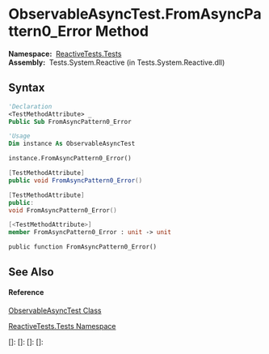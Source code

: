 # ObservableAsyncTest.FromAsyncPattern0\_Error Method

**Namespace:**  [ReactiveTests.Tests](ReactiveTests.Tests\ReactiveTests.Tests.md)  
**Assembly:**  Tests.System.Reactive (in Tests.System.Reactive.dll)

## Syntax

```vb
'Declaration
<TestMethodAttribute> _
Public Sub FromAsyncPattern0_Error
```

```vb
'Usage
Dim instance As ObservableAsyncTest

instance.FromAsyncPattern0_Error()
```

```csharp
[TestMethodAttribute]
public void FromAsyncPattern0_Error()
```

```c++
[TestMethodAttribute]
public:
void FromAsyncPattern0_Error()
```

```fsharp
[<TestMethodAttribute>]
member FromAsyncPattern0_Error : unit -> unit 
```

```jscript
public function FromAsyncPattern0_Error()
```

## See Also

#### Reference

[ObservableAsyncTest Class](ObservableAsyncTest\ObservableAsyncTest.md)

[ReactiveTests.Tests Namespace](ReactiveTests.Tests\ReactiveTests.Tests.md)

[]: 
[]: 
[]: 
[]: 